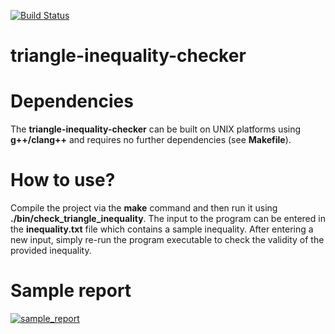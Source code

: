 [![Build Status](https://travis-ci.org/costika1234/triangle-inequality-checker.svg?branch=master)](https://travis-ci.org/costika1234/triangle-inequality-checker)

# triangle-inequality-checker

# Dependencies

The **triangle-inequality-checker** can be built on UNIX platforms using **g++/clang++** and requires no further dependencies (see **Makefile**).

# How to use?

Compile the project via the **make** command and then run it using **./bin/check_triangle_inequality**. The input to the program can be entered in the **inequality.txt** file which contains a sample inequality. After entering a new input, simply re-run the program executable to check the validity of the provided inequality.

# Sample report

[![sample_report](http://i66.tinypic.com/2u93gww.png)](http://tinypic.com?ref=2u93gww)
